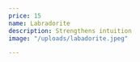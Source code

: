 ```yaml
---
price: 15
name: Labradorite
description: Strengthens intuition
image: "/uploads/labadorite.jpeg"

---
```

